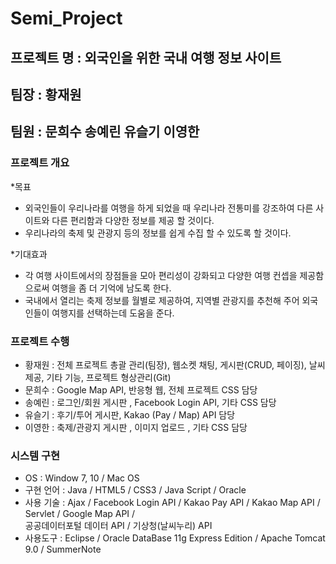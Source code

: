 # Semi_Project

## 프로젝트 명 : 외국인을 위한 국내 여행 정보 사이트

## 팀장 : 황재원  
## 팀원 : 문희수 송예린 유슬기 이영한

### 프로젝트 개요  
*목표  
- 외국인들이 우리나라를 여행을 하게 되었을 때 우리나라 전통미를 강조하여 다른 사이트와 다른 편리함과 다양한 정보를 제공 할 것이다.  
- 우리나라의 축제 및 관광지 등의 정보를 쉽게 수집 할 수 있도록 할 것이다.  

*기대효과  
- 각 여행 사이트에서의 장점들을 모아 편리성이 강화되고 다양한 여행 컨셉을 제공함으로써 여행을 좀 더 기억에 남도록 한다.  
- 국내에서 열리는 축제 정보를 월별로 제공하여, 지역별 관광지를 추천해 주어 외국인들이 여행지를 선택하는데 도움을 준다.
  
### 프로젝트 수행  
- 황재원 : 전체 프로젝트 총괄 관리(팀장), 웹소켓 채팅, 게시판(CRUD, 페이징), 날씨 제공, 기타 기능, 프로젝트 형상관리(Git)  
- 문희수 : Google Map API, 반응형 웹, 전체 프로젝트 CSS 담당  
- 송예린 : 로그인/회원 게시판 , Facebook Login API, 기타 CSS 담당  
- 유슬기 : 후기/투어 게시판, Kakao (Pay / Map) API 담당  
- 이영한 : 축제/관광지 게시판 , 이미지 업로드 , 기타 CSS 담당  
  
### 시스템 구현  
- OS : Window 7, 10 / Mac OS  
- 구현 언어 : Java / HTML5 / CSS3 / Java Script / Oracle  
- 사용 기술 : Ajax / Facebook Login API / Kakao Pay API / Kakao Map API / Servlet / Google Map API /  
공공데이터포털 데이터 API / 기상청(날씨누리) API
- 사용도구 : Eclipse / Oracle DataBase 11g Express Edition / Apache Tomcat 9.0 / SummerNote  
